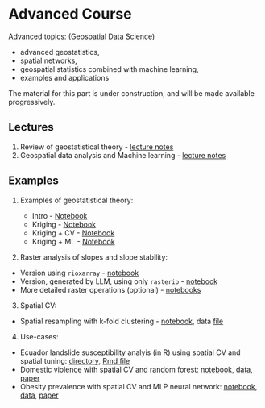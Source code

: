 # Advanced Course

Advanced topics: (Geospatial Data Science)

- advanced geostatistics,
- spatial networks,
- geospatial statistics combined with machine learning,
- examples and applications

The material for this part is under construction, and will be made available progressively.

## Lectures

1. Review of geostatistical theory - [lecture notes](../01basic_course/geostatistics/01_geostat.pdf)
2. Geospatial data analysis and Machine learning  - [lecture notes](./01lectures/02_geostat_ML.pdf)


## Examples

1. Examples of geostatistical theory:
 
   - Intro - [Notebook](../01basic_course/geostatistics/01geostat_INTRO.ipynb)
   - Kriging - [Notebook](../01basic_course/geostatistics/02geostat_KRIGING.ipynb)
   - Kriging + CV - [Notebook](./02examples/08_krige_cv.ipynb)
   - Kriging + ML - [Notebook](./02examples/03geostat_ML.ipynb)
   
2. Raster analysis of slopes and slope stability:

  - Version using `rioxarray` - [notebook](./02examples/03slope_raster.ipynb)
  - Version, generated by LLM, using only `rasterio` - [notebook](./02examples/03slope_raster_DS.ipynb)
  - More detailed raster operations (optional) - [notebooks](./02examples/AutoGIS_Lesson7)


3. Spatial CV:
 
  - Spatial resampling with k-fold clustering - [notebook](./02examples/spatialkfold.ipynb), data [file](./02examples/ames.geojson)

4. Use-cases:

  - Ecuador landslide susceptibility analyis (in R) using spatial CV and spatial tuning: [directory](./02examples/ecuador-landslide), [Rmd file](./02examples/ecuador-landslide/Ecuador-landslides.Rmd)
  - Domestic violence with spatial CV and random forest: [notebook](./02examples/spatialCV/spatialCV_DV.ipynb), [data](./02examples/spatialCV/Data/DV),  [paper](./02examples/spatialCV/2023_GeoAIHandbook_SpatialCV.pdf)
  - Obesity prevalence with spatial CV and MLP neural network: [notebook](./02examples/spatialCV/spatialCV_Obesity.ipynb), [data](./02examples/spatialCV/Data/Obesity),  [paper](./02examples/spatialCV/2023_GeoAIHandbook_SpatialCV.pdf)
